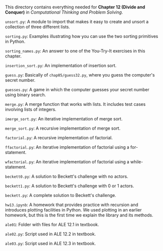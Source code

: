 This directory contains everything needed for
**Chapter 12 (Divide and Conquer)** in
*Computational Thinking and Problem Solving*.

`unsort.py`: A module to import that makes it easy to create
and unsort a collection of three different lists.

`sorting.py`: Examples illustrating how you can use the two
sorting primitives in Python.

`sorting_names.py`: An answer to one of the You-Try-It exercises
in this chapter.

`insertion_sort.py`: An implementation of insertion sort.

`guess.py`: Basically of `chap05/guess32.py`, where you guess the
computer's secret number.

`guesses.py`: A game in which the computer guesses your secret
number using binary search.

`merge.py`: A merge function that works with lists. It includes
test cases involving lists of integers.

`imerge_sort.py`: An iterative implementation of merge sort.

`merge_sort.py`: A recursive implementation of merge sort.

`factorial.py`: A recursive implementation of factorial.

`ffactorial.py`: An iterative implementation of factorial using
a for-statement.

`wfactorial.py`: An iterative implementation of factorial using
a while-statement.

`beckett0.py`: A solution to Beckett's challenge with no actors.

`beckett1.py`: A solution to Beckett's challenge with 0 or 1 actors.

`beckett.py`: A complete solution to Beckett's challenge.

`hw13.ipynb`: A homework that provides practice with recursion and
introduces plotting facilities in Python. We used plotting in an
earlier homework, but this is the first time we explain the library
and its methods.

`ale01`: Folder with files for ALE 12.1 in textbook.

`ale02.py`: Script used in ALE 12.2 in textbook.

`ale03.py`: Script used in ALE 12.3 in textbook.
